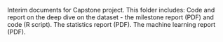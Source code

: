 Interim documents for Capstone project. 
This folder includes: 
Code and report on the deep dive on the dataset - the milestone report (PDF) and code (R script).
The statistics report (PDF).
The machine learning report (PDF).
